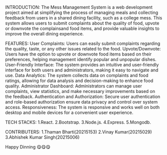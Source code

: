 INTRODUCTION:
The Mess Management System is a web development project aimed at simplifying the process of managing meals and collecting feedback from users in a shared dining facility, such as a college mess. This system allows users to submit complaints about the quality of food, upvote or downvote the complainsand food items, and provide valuable insights to improve the overall dining experience.

FEATURES:
User Complaints: Users can easily submit complaints regarding the quality, taste, or any other issues related to the food.
Upvote/Downvote: Users have the option to upvote or downvote food items based on their preferences, helping management identify popular and unpopular dishes.
User-Friendly Interface: The system provides an intuitive and user-friendly interface for both users and administrators, making it easy to navigate and use.
Data Analytics: The system collects data on complaints and food ratings, allowing for data analysis and decision-making to enhance food quality.
Administrator Dashboard: Administrators can manage user complaints, view statistics, and make necessary improvements based on the feedback.
Authentication and Authorization: Secure user authentication and role-based authorization ensure data privacy and control over system access.
Responsiveness: The system is responsive and works well on both desktop and mobile devices for a convenient user experience.

TECH STACKS:
1.React.
2.Bootstrap.
3.Node.js.
4.Express.
5.Mongodb.

CONTRIBUTERS:
1.Thaman Bharti(20215153)
2.Vinay Kumar(20215029)
3.Abhishek Kumar Singh(20215006)

Happy Dinning 😋😋😋

